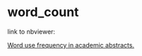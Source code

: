 word_count
==========
link to nbviewer:

[Word use frequency in academic abstracts.](http://nbviewer.ipython.org/urls/raw.github.com/koldunovn/word_count/master/Arctic%2520word%2520freq.ipynb)
